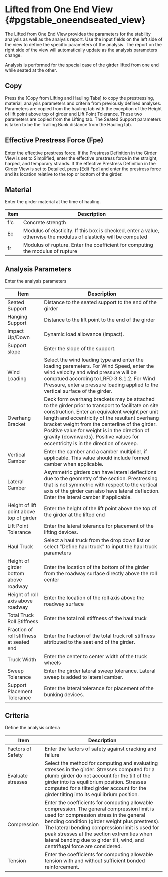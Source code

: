 Lifted from One End View {#pgstable_oneendseated_view}
=====================
The Lifted from One End View provides the parameters for the stability analysis as well as the analysis report. Use the input fields on the left side of the view to define the specific parameters of the analysis. The report on the right side of the view will automatically update as the analysis parameters change.

Analysis is performed for the special case of the girder lifted from one end while seated at the other.

## Copy
Press the [Copy from Lifting and Hauling Tabs] to copy the prestressing, material, analysis parameters and criteria from previously defined analyses. Parameters are copied from the hauling tab with the exception of the Height of lift point above top of girder and Lift Point Tolerance. These two parameters are copied from the Lifting tab. The Seated Support parameters is taken to be the Trailing Bunk distance from the Hauling tab.

## Effective Prestress Force (Fpe)
Enter the effective prestress force. If the Prestress Definition in the Girder View is set to Simplified, enter the effective prestress force in the straight, harped, and temporary strands. If the effective Prestress Definition in the Girder View is set to Detailed, press [Edit Fpe] and enter the prestress force and its location relative to the top or bottom of the girder.

## Material
Enter the girder material at the time of hauling.

Item | Description
-----|---------------
f'c | Concrete strength
Ec  | Modulus of elasticity. If this box is checked, enter a value, otherwise the modulus of elasticity will be computed
fr   | Modulus of rupture. Enter the coefficient for computing the modulus of rupture


## Analysis Parameters
Enter the analysis parameters

Item | Description
-----|-----------------
Seated Support | Distance to the seated support to the end of the girder
Hanging Support | Distance to the lift point to the end of the girder
Impact Up/Down | Dynamic load allowance (impact). 
Support slope | Enter the slope of the support.
Wind Loading | Select the wind loading type and enter the loading parameters. For Wind Speed, enter the wind velocity and wind pressure will be comptued according to LRFD 3.8.1.2. For Wind Pressure, enter a pressure loading applied to the vertical surface of the girder.
Overhang Bracket | Deck form overhang brackets may be attached to the girder prior to transport to facilitate on site construction. Enter an equivalent weight per unit length and eccentricity of the resultant overhang bracket weight from the centerline of the girder. Positive value for weight is in the direction of gravity (downwards). Positive values for eccentricity is in the direction of sweep.
Vertical Camber | Enter the camber and a camber multiplier, if applicable. This value should include formed camber when applicable.
Lateral Camber | Asymmetric girders can have lateral deflections due to the geometry of the section. Prestressing that is not symmetric with respect to the vertical axis of the girder can also have lateral deflection. Enter the lateral camber if applicable.
Height of lift point above top of girder | Enter the height of the lift point above the top of the girder at the lifted end
Lift Point Tolerance | Enter the lateral tolerance for placement of the lifting devices.
Haul Truck | Select a haul truck from the drop down list or select "Define haul truck" to input the haul truck parameters
Height of girder bottom above roadway | Enter the location of the bottom of the girder from the roadway surface directly above the roll center
Height of roll axis above roadway | Enter the location of the roll axis above the roadway surface
Total Truck Roll Stiffness | Enter the total roll stiffness of the haul truck
Fraction of roll stiffness at seated end | Enter the fraction of the total truck roll stiffness attributed to the seat end of the girder.
Truck Width | Enter the center to center width of the truck wheels
Sweep Tolerance | Enter the girder lateral sweep tolerance. Lateral sweep is added to lateral camber.
Support Placement Tolerance | Enter the lateral tolerance for placement of the bunking devices.

## Criteria
Define the analysis criteria

Item | Description
-----|----------
Factors of Safety | Enter the factors of safety against cracking and failure
Evaluate stresses | Select the method for computing and evaluating stresses in the girder. Stresses computed for a plumb girder do not account for the tilt of the girder into its equilibrium position. Stresses computed for a tilted girder account for the girder tilting into its equilibrium position.
Compression | Enter the coefficients for computing allowable compression. The general compression limit is used for compression stress in the general bending condition (girder weight plus prestress). The lateral bending compression limit is used for peak stresses at the section extremities when lateral bending due to girder tilt, wind, and centrifugal force are considered.
Tension | Enter the coefficients for computing allowable tension with and without sufficient bonded reinforcement.
